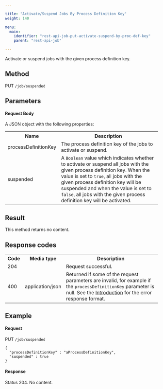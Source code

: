 ```yaml
---

title: "Activate/Suspend Jobs By Process Definition Key"
weight: 140

menu:
  main:
    identifier: "rest-api-job-put-activate-suspend-by-proc-def-key"
    parent: "rest-api-job"

---
```



Activate or suspend jobs with the given process definition key.

Method
------

PUT `/job/suspended`

Parameters
----------

#### Request Body

A JSON object with the following properties:

<table class="table table-striped">
  <tr>
    <th>Name</th>
    <th>Description</th>
  </tr>
  <tr>
    <td>processDefinitionKey</td>
    <td>The process definition key of the jobs to activate or suspend.</td>
  </tr>
  <tr>
    <td>suspended</td>
    <td>A <code>Boolean</code> value which indicates whether to activate or suspend all jobs with the given process definition key. When the value is set to <code>true</code>, all jobs with the given process definition key will be suspended and when the value is set to <code>false</code>, all jobs with the given process definition key will be activated.</td>
  </tr>
</table>


Result
------

This method returns no content.


Response codes
--------------

<table class="table table-striped">
  <tr>
    <th>Code</th>
    <th>Media type</th>
    <th>Description</th>
  </tr>
  <tr>
    <td>204</td>
    <td></td>
    <td>Request successful.</td>
  </tr>
  <tr>
    <td>400</td>
    <td>application/json</td>
    <td>Returned if some of the request parameters are invalid, for example if the <code>processDefinitionKey</code> parameter is null. See the <a href="ref:#overview-introduction">Introduction</a> for the error response format.</td>
  </tr>
</table>


Example
-------

#### Request

PUT `/job/suspended`

    {
      "processDefinitionKey" : "aProcessDefinitionKey",
      "suspended" : true
    }

#### Response

Status 204. No content.

